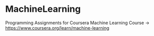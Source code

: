 # MachineLearning
Programming Assignments for Coursera Machine Learning Course -> https://www.coursera.org/learn/machine-learning
